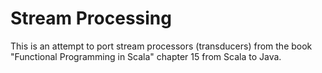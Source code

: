 Stream Processing
=================

This is an attempt to port stream processors (transducers) from the book "Functional Programming in Scala" chapter 15 from Scala to Java.


